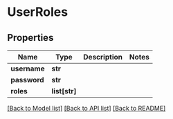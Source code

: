 # UserRoles

## Properties
Name | Type | Description | Notes
------------ | ------------- | ------------- | -------------
**username** | **str** |  | 
**password** | **str** |  | 
**roles** | **list[str]** |  | 

[[Back to Model list]](../README.md#documentation-for-models) [[Back to API list]](../README.md#documentation-for-api-endpoints) [[Back to README]](../README.md)


